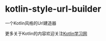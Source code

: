 # kotlin-style-url-builder
一个Kotlin风格的Url建造器

更多关于Kotlin的内容欢迎关注[Kotlin学习网](http://www.feintkotlin.com)
